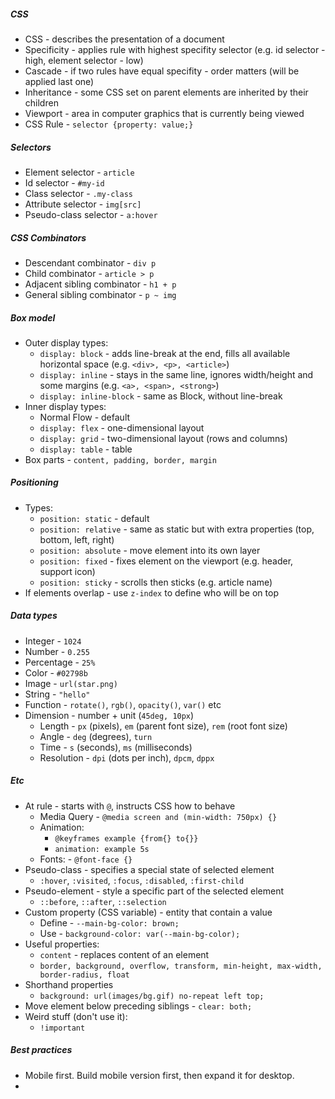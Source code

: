 ##### CSS
* CSS - describes the presentation of a document
* Specificity - applies rule with highest specifity selector (e.g. id selector - high, element selector - low)
* Cascade - if two rules have equal specifity - order matters (will be applied last one)
* Inheritance - some CSS set on parent elements are inherited by their children
* Viewport - area in computer graphics that is currently being viewed
* CSS Rule - `selector {property: value;}`

##### Selectors
* Element selector - `article`
* Id selector - `#my-id`
* Class selector - `.my-class`
* Attribute selector - `img[src]`
* Pseudo-class selector - `a:hover`
    
##### CSS Combinators
* Descendant combinator - `div p`
* Child combinator - `article > p`
* Adjacent sibling combinator - `h1 + p`
* General sibling combinator - `p ~ img`
    
##### Box model
* Outer display types:
    * `display: block` - adds line-break at the end, fills all available horizontal space (e.g. `<div>, <p>, <article>`)
    * `display: inline` - stays in the same line, ignores width/height and some margins (e.g. `<a>, <span>, <strong>`)
    * `display: inline-block` - same as Block, without line-break
* Inner display types:
    * Normal Flow - default
    * `display: flex` - one-dimensional layout
    * `display: grid` - two-dimensional layout (rows and columns)
    * `display: table` - table
* Box parts - `content, padding, border, margin`

##### Positioning
* Types:
    * `position: static` - default
    * `position: relative` - same as static but with extra properties (top, bottom, left, right)
    * `position: absolute` - move element into its own layer
    * `position: fixed` - fixes element on the viewport (e.g. header, support icon)
    * `position: sticky` - scrolls then sticks (e.g. article name)
* If elements overlap - use `z-index` to define who will be on top

##### Data types
* Integer - `1024`
* Number - `0.255`
* Percentage - `25%`
* Color - `#02798b`
* Image - `url(star.png)`
* String - `"hello"`
* Function - `rotate()`, `rgb()`, `opacity()`, `var()` etc
* Dimension - number + unit (`45deg, 10px`)
    * Length - `px` (pixels), `em` (parent font size), `rem` (root font size)
    * Angle - `deg` (degrees), `turn`
    * Time - `s` (seconds), `ms` (milliseconds)
    * Resolution - `dpi` (dots per inch), `dpcm`, `dppx`

##### Etc
* At rule - starts with `@`, instructs CSS how to behave
    * Media Query - `@media screen and (min-width: 750px) {}`
    * Animation:
        * `@keyframes example {from{} to{}}`
        * `animation: example 5s`
    * Fonts: - `@font-face {}`
* Pseudo-class - specifies a special state of selected element
    * `:hover`, `:visited`, `:focus`, `:disabled`, `:first-child`
* Pseudo-element - style a specific part of the selected element
    * `::before`, `::after`, `::selection`
* Custom property (CSS variable) - entity that contain a value
    * Define - `--main-bg-color: brown;`
    * Use - `background-color: var(--main-bg-color);`
* Useful properties:
    * `content` - replaces content of an element
    * `border, background, overflow, transform, min-height, max-width, border-radius, float`
* Shorthand properties
    * `background: url(images/bg.gif) no-repeat left top;`
* Move element below preceding siblings - `clear: both;`
* Weird stuff (don't use it):
    * `!important`


##### Best practices
* Mobile first. Build mobile version first, then expand it for desktop.
* 
